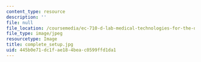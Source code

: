 ```yaml
---
content_type: resource
description: ''
file: null
file_location: /coursemedia/ec-710-d-lab-medical-technologies-for-the-developing-world-spring-2010/445b0e71dc1fae184beac0599ffd1da1_complete_setup.jpg
file_type: image/jpeg
resourcetype: Image
title: complete_setup.jpg
uid: 445b0e71-dc1f-ae18-4bea-c0599ffd1da1
---
```


